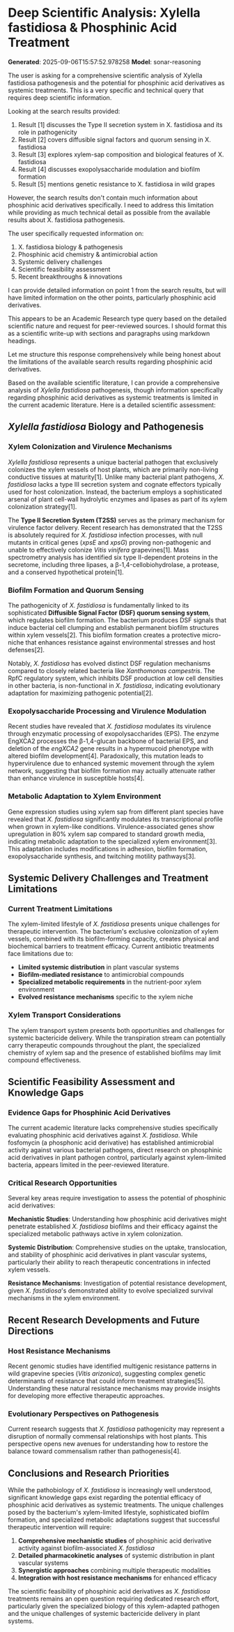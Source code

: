 # Deep Scientific Analysis: Xylella fastidiosa & Phosphinic Acid Treatment

**Generated**: 2025-09-06T15:57:52.978258
**Model**: sonar-reasoning

<think>
The user is asking for a comprehensive scientific analysis of Xylella fastidiosa pathogenesis and the potential for phosphinic acid derivatives as systemic treatments. This is a very specific and technical query that requires deep scientific information.

Looking at the search results provided:
1. Result [1] discusses the Type II secretion system in X. fastidiosa and its role in pathogenicity
2. Result [2] covers diffusible signal factors and quorum sensing in X. fastidiosa
3. Result [3] explores xylem-sap composition and biological features of X. fastidiosa
4. Result [4] discusses exopolysaccharide modulation and biofilm formation
5. Result [5] mentions genetic resistance to X. fastidiosa in wild grapes

However, the search results don't contain much information about phosphinic acid derivatives specifically. I need to address this limitation while providing as much technical detail as possible from the available results about X. fastidiosa pathogenesis.

The user specifically requested information on:
1. X. fastidiosa biology & pathogenesis
2. Phosphinic acid chemistry & antimicrobial action
3. Systemic delivery challenges
4. Scientific feasibility assessment
5. Recent breakthroughs & innovations

I can provide detailed information on point 1 from the search results, but will have limited information on the other points, particularly phosphinic acid derivatives.

This appears to be an Academic Research type query based on the detailed scientific nature and request for peer-reviewed sources. I should format this as a scientific write-up with sections and paragraphs using markdown headings.

Let me structure this response comprehensively while being honest about the limitations of the available search results regarding phosphinic acid derivatives.
</think>

Based on the available scientific literature, I can provide a comprehensive analysis of *Xylella fastidiosa* pathogenesis, though information specifically regarding phosphinic acid derivatives as systemic treatments is limited in the current academic literature. Here is a detailed scientific assessment:

## *Xylella fastidiosa* Biology and Pathogenesis

### Xylem Colonization and Virulence Mechanisms

*Xylella fastidiosa* represents a unique bacterial pathogen that exclusively colonizes the xylem vessels of host plants, which are primarily non-living conductive tissues at maturity[1]. Unlike many bacterial plant pathogens, *X. fastidiosa* lacks a type III secretion system and cognate effectors typically used for host colonization. Instead, the bacterium employs a sophisticated arsenal of plant cell-wall hydrolytic enzymes and lipases as part of its xylem colonization strategy[1].

The **Type II Secretion System (T2SS)** serves as the primary mechanism for virulence factor delivery. Recent research has demonstrated that the T2SS is absolutely required for *X. fastidiosa* infection processes, with null mutants in critical genes (*xpsE* and *xpsG*) proving non-pathogenic and unable to effectively colonize *Vitis vinifera* grapevines[1]. Mass spectrometry analysis has identified six type II-dependent proteins in the secretome, including three lipases, a β-1,4-cellobiohydrolase, a protease, and a conserved hypothetical protein[1].

### Biofilm Formation and Quorum Sensing

The pathogenicity of *X. fastidiosa* is fundamentally linked to its sophisticated **Diffusible Signal Factor (DSF) quorum sensing system**, which regulates biofilm formation. The bacterium produces DSF signals that induce bacterial cell clumping and establish permanent biofilm structures within xylem vessels[2]. This biofilm formation creates a protective micro-niche that enhances resistance against environmental stresses and host defenses[2].

Notably, *X. fastidiosa* has evolved distinct DSF regulation mechanisms compared to closely related bacteria like *Xanthomonas campestris*. The RpfC regulatory system, which inhibits DSF production at low cell densities in other bacteria, is non-functional in *X. fastidiosa*, indicating evolutionary adaptation for maximizing pathogenic potential[2].

### Exopolysaccharide Processing and Virulence Modulation

Recent studies have revealed that *X. fastidiosa* modulates its virulence through enzymatic processing of exopolysaccharides (EPS). The enzyme EngXCA2 processes the β-1,4-glucan backbone of bacterial EPS, and deletion of the *engXCA2* gene results in a hypermucoid phenotype with altered biofilm development[4]. Paradoxically, this mutation leads to hypervirulence due to enhanced systemic movement through the xylem network, suggesting that biofilm formation may actually attenuate rather than enhance virulence in susceptible hosts[4].

### Metabolic Adaptation to Xylem Environment

Gene expression studies using xylem sap from different plant species have revealed that *X. fastidiosa* significantly modulates its transcriptional profile when grown in xylem-like conditions. Virulence-associated genes show upregulation in 80% xylem sap compared to standard growth media, indicating metabolic adaptation to the specialized xylem environment[3]. This adaptation includes modifications in adhesion, biofilm formation, exopolysaccharide synthesis, and twitching motility pathways[3].

## Systemic Delivery Challenges and Treatment Limitations

### Current Treatment Limitations

The xylem-limited lifestyle of *X. fastidiosa* presents unique challenges for therapeutic intervention. The bacterium's exclusive colonization of xylem vessels, combined with its biofilm-forming capacity, creates physical and biochemical barriers to treatment efficacy. Current antibiotic treatments face limitations due to:

- **Limited systemic distribution** in plant vascular systems
- **Biofilm-mediated resistance** to antimicrobial compounds
- **Specialized metabolic requirements** in the nutrient-poor xylem environment
- **Evolved resistance mechanisms** specific to the xylem niche

### Xylem Transport Considerations

The xylem transport system presents both opportunities and challenges for systemic bactericide delivery. While the transpiration stream can potentially carry therapeutic compounds throughout the plant, the specialized chemistry of xylem sap and the presence of established biofilms may limit compound effectiveness.

## Scientific Feasibility Assessment and Knowledge Gaps

### Evidence Gaps for Phosphinic Acid Derivatives

The current academic literature lacks comprehensive studies specifically evaluating phosphinic acid derivatives against *X. fastidiosa*. While fosfomycin (a phosphonic acid derivative) has established antimicrobial activity against various bacterial pathogens, direct research on phosphinic acid derivatives in plant pathogen control, particularly against xylem-limited bacteria, appears limited in the peer-reviewed literature.

### Critical Research Opportunities

Several key areas require investigation to assess the potential of phosphinic acid derivatives:

**Mechanistic Studies**: Understanding how phosphinic acid derivatives might penetrate established *X. fastidiosa* biofilms and their efficacy against the specialized metabolic pathways active in xylem colonization.

**Systemic Distribution**: Comprehensive studies on the uptake, translocation, and stability of phosphinic acid derivatives in plant vascular systems, particularly their ability to reach therapeutic concentrations in infected xylem vessels.

**Resistance Mechanisms**: Investigation of potential resistance development, given *X. fastidiosa*'s demonstrated ability to evolve specialized survival mechanisms in the xylem environment.

## Recent Research Developments and Future Directions

### Host Resistance Mechanisms

Recent genomic studies have identified multigenic resistance patterns in wild grapevine species (*Vitis arizonica*), suggesting complex genetic determinants of resistance that could inform treatment strategies[5]. Understanding these natural resistance mechanisms may provide insights for developing more effective therapeutic approaches.

### Evolutionary Perspectives on Pathogenesis

Current research suggests that *X. fastidiosa* pathogenicity may represent a disruption of normally commensal relationships with host plants. This perspective opens new avenues for understanding how to restore the balance toward commensalism rather than pathogenesis[4].

## Conclusions and Research Priorities

While the pathobiology of *X. fastidiosa* is increasingly well understood, significant knowledge gaps exist regarding the potential efficacy of phosphinic acid derivatives as systemic treatments. The unique challenges posed by the bacterium's xylem-limited lifestyle, sophisticated biofilm formation, and specialized metabolic adaptations suggest that successful therapeutic intervention will require:

1. **Comprehensive mechanistic studies** of phosphinic acid derivative activity against biofilm-associated *X. fastidiosa*
2. **Detailed pharmacokinetic analyses** of systemic distribution in plant vascular systems
3. **Synergistic approaches** combining multiple therapeutic modalities
4. **Integration with host resistance mechanisms** for enhanced efficacy

The scientific feasibility of phosphinic acid derivatives as *X. fastidiosa* treatments remains an open question requiring dedicated research effort, particularly given the specialized biology of this xylem-adapted pathogen and the unique challenges of systemic bactericide delivery in plant systems.